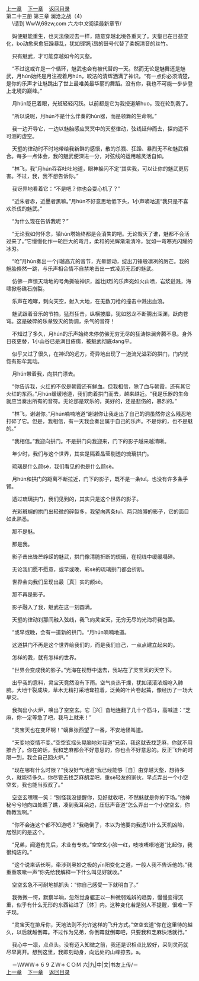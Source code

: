 
[上一章](https://github.com/xiaominghe2014/spider_book/blob/master/book/知北游/第295章.md)&nbsp;&nbsp;&nbsp;&nbsp;[下一章](https://github.com/xiaominghe2014/spider_book/blob/master/book/知北游/第297章.md)&nbsp;&nbsp;&nbsp;&nbsp;[返回目录](https://github.com/xiaominghe2014/spider_book/blob/master/book/知北游/README.md)
<br /> 第二十三册 第三章 澜沧之战（4）<br />
        \请到 WwW,69zw,com 六*九*中*文*阅读最新章节/

    妈便魅能重生，也天法像过去一样，随意穿越北境各重天了。天壑已在日益变化，bo动愈来愈狂躁暴乱，犹如铿锵jī昂的鼓号代替了柔婉清音的丝竹。

    只有魅武，才可能穿越如今的天壑。

    “不过这或许是一个循环，魅武也会有被代替的一天。然而无论是魅舞还是魅武，月hún始终是月注视着月hún，皎洁的清辉洒满了神识。“有一点你必须清楚，是你的乐声才让魅跳出了世上最唯美最华丽的舞蹈。没有你，我也不可能一步步登上北境的巅峰。”

    月hún眨巴着眼，光斑轻轻闪跃。以前都是它为我授道解huo，现在轮到我了。

    “所以说呢，月hún不是什么伴奏的hún器，而是领舞的生命啊。”

    我一边开导它，一边以魅胎感应冥冥中的天壑律动，弦线延伸而去，探向遥不可测的虚空。

    天壑的律动时不时地带给我新鲜的感悟，散的杀戮、狂躁、暴烈无不和魅武相合。每多一点体会，我的魅武便深进一分，对弦线的运用越灵活自如。

    “林飞，我”月hún吞吞吐吐地道，眼神躲闪不定“其实我，可以让你的魅武更厉害。不过，我，我不想告诉你。”

    我讶异地看着它：“不是吧？你也会耍心机了？”

    “近朱者赤，近墨者黑嘛。”月hún不好意思地低下头，1小声嘀咕道“我只是不喜欢杀伐的魅武。”

    “为什么现在告诉我呢？”

    “无论我如何怀念，镇hún塔始终都是会消失的吧。无论毁灭了谁，魅都不会活过来了。”它慢慢化作一轮巨大的弯月，柔和的光辉渐渐清冷，犹如一弯寒光闪耀的冰刃。

    “呛”月hún奏出一个jī越高亢的音节，光晕颤动，绽出刀锋般凛冽的厉芒。我的魅胎倏然一跳，与乐声相合情不自禁地击出一式凌厉无匹的魅武。

    仿佛一声惊天动地的号角撕破神识，雄壮jī烈的乐声宛如火山喷，岩浆迸溅，海啸掀卷礁石崩裂。

    乐声在咆哮，刺向天空，射入大地，在无数刀枪的撞击中溅出血浪。

    魅武跟着音乐的节拍，猛烈狂击，纵横披靡，犹如怒龙不断腾出深渊，跃向苍穹。这是破碎的乐章毁灭的韵调，杀气的音符！

    不知过了多久，月hún的乐声始终未停仿佛无穷无尽的狂涛惊澜奔腾不息。身外日夜更替，1小山谷已是满目疮痍，被魅武彻底dang平。

    似乎又过了很久，在神识的远方，奇异地出现了一道流光溢彩的拱门，门内恍惚有影牟晃动。

    月hún带着我，向拱门漂去。

    “你告诉我，火红的不仅是朝霞还有鲜血。但我相信，除了血与朝霞，还有其它火红的东西。”月hún缓缓地道，我们向着拱门而去，越来越近。“我是乐器的生命就应当奏出所有的音符。无论那是欢乐的，美好的，还是悲伤的，暴烈的。”

    “林飞，谢谢你。”月hún喃喃地道“谢谢你让我走出了自己的洞虽然你这么残忍地打碎了它。但是，我相信，有一天我会奏出属于自己的乐声。不是你的，也不是魅的。”

    “我相信。”我迎向拱门。不是拱门向我迎来，门下的影子越来越清晰。

    年少时，我们与这个世界，其实是隔着晶莹剔透的琉璃拱门。

    琉璃是什么颜sè，我们看见的也是什么颜sè。

    月hún和拱门的距离不断拉近，门下的影子，既不是一条tuǐ。也没有许多条手臂。

    透过琉璃拱门，我们见到的，其实只是这个世界的影子。

    光彩斑斓的拱门出轻微的碎裂多，我望向两条tuǐ、两只胳膊的影子，它的面目如此熟悉。

    那不是魅。

    那是我。

    影子击出锋芒峥嵘的魅武，拱门像清脆折断的琉璃，在视线中缓缓塌碎。

    无论我们愿不愿意，或早或晚，彩sè的琉璃拱门都会折断。

    世界会向我们呈现出最〖真〗实的颜sè。

    那不再是影子。

    影子融入了我，魅武在这一刻圆满。

    天壑的律动刹那间融入弦线，我飞向灵宝天，无穷无尽的光海将我包围。

    “或早或晚，会有一道新的拱门。“月hún喃喃地道。

    这道拱门不再是这个世界给我们的，而是我们自己，一点点建立起来的。

    怎样的我，就有怎样的世界。

    “世界会变成我的影子。”光海在视野中退去，我站在了灵宝天的天空下。

    出乎我的意料，灵宝天竟然没有下雨。空气炎热干燥，犹如滚滚浓烟呛入肺腑。大地干裂成块，草木无精打采地耷拉着，泛黄的叶片卷起蔫，像经历了一场大旱灾。

    我掏出小火炉，唤出了空空玄。它〖兴〗奋地连翻了几十个筋斗，高喊道：“芝麻，你一定等急了吧，我马上就来！”

    “灵宝天也在变坏啊！”螭鼻张西望了一番，不安地怪叫道。

    “天变地变情不变。”空空玄摇头晃脑地对我道“兄弟，我这就去找芝麻，你就不用掺合了。你在的话，我和芝麻都会不好意思的，你也会不好意思的。反正飞升的时限一到，我会自己回火炉。”

    “现在哪有什么时限？”我没好气地道“我已经能够〖自〗由穿越天壑，想待多久，就能待多久。你尽管去找芝麻胡混吧，重sè轻友的家伙，早点弄出一个小空空玄，我也能当叔叔了。”

    空空玄嘿嘿一笑：“别怪我没提醒你，见好就收吧，不然魅就是你的下场。”他神秘兮兮地向四处瞧了瞧，凑到我耳朵边，压低声音道“怎么弄出一个小空空玄，你教教我啊。”

    “你不会连这个都不知道吧？”我绝倒了，本以为他要向我透1ù什么天机凶险，居然问的是这个。

    “兄弟，闻道有先后，术业有专攻。”空空玄小脸一红，吱吱唔唔地道“比起你，我很纯洁的。”

    “这个说来话长啊，牵涉到奥妙之极的yīn阳变化之道，一般人我不告诉他的。”我重重咳嗽一声“你先给我解释一下什么叫见好就收。”

    空空玄急不可耐地抓抓头：“你自己感受一下就明白了。”

    我微微一愕，默察半晌，忽然觉身躯正以一种微弱难辨的趋势，慢慢变得沉重，似乎有什么无形的东西钻进了〖体〗内。这种变化若是别人不提醒，很难一下子现。

    “灵宝天在排斥你，天地法则不允许这样的飞升方式。”空空玄道“你在这里待的越久，以后就越倒霉。不过作为兄弟，你倒霉就倒霉吧，只要我和芝麻快活就行。”

    我心中一凛，点点头。没有迈入知微之前，我还是识相点比较好，采到灵药就尽早离开。想到这里，我即刻动身，向远处的山峰掠去。a。

    －\ＷＷＷ＊６９ＺＷ＊ＣＯＭ 六|九|中|文|书友上传/－
  <br />
[上一章](https://github.com/xiaominghe2014/spider_book/blob/master/book/知北游/第295章.md)&nbsp;&nbsp;&nbsp;&nbsp;[下一章](https://github.com/xiaominghe2014/spider_book/blob/master/book/知北游/第297章.md)&nbsp;&nbsp;&nbsp;&nbsp;[返回目录](https://github.com/xiaominghe2014/spider_book/blob/master/book/知北游/README.md)
